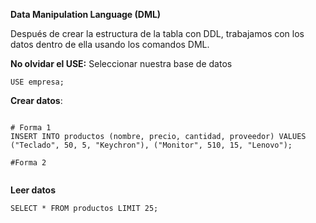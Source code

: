 **Data Manipulation Language (DML)**

Después de crear la estructura de la tabla con DDL, trabajamos con los datos dentro de ella usando los comandos DML.

**No olvidar el USE:** Seleccionar nuestra base de datos
```mysql
USE empresa;
```

**Crear datos**:
```mysql

# Forma 1
INSERT INTO productos (nombre, precio, cantidad, proveedor) VALUES 
("Teclado", 50, 5, "Keychron"), ("Monitor", 510, 15, "Lenovo");

#Forma 2


```

**Leer datos**
```mysql
SELECT * FROM productos LIMIT 25;
```

